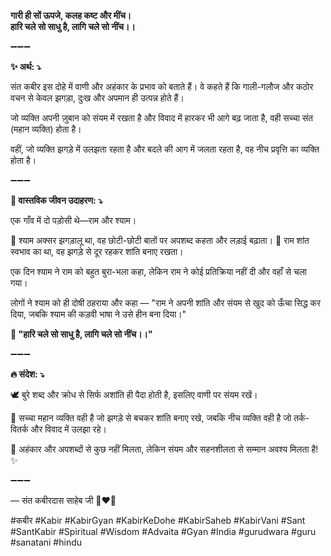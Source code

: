 **गारी ही सों ऊपजे, कलह कष्ट और मींच।**\
**हारि चले सो साधु है, लागि चले सो नींच।।**

➖➖➖

**✨ अर्थ: ⤵**

संत कबीर इस दोहे में वाणी और अहंकार के प्रभाव को बताते हैं। वे कहते हैं कि गाली-गलौज और कठोर वचन से केवल झगड़ा, दुःख और अपमान ही उत्पन्न होते हैं।

जो व्यक्ति अपनी ज़ुबान को संयम में रखता है और विवाद में हारकर भी आगे बढ़ जाता है, वही सच्चा संत (महान व्यक्ति) होता है।

वहीं, जो व्यक्ति झगड़े में उलझता रहता है और बदले की आग में जलता रहता है, वह नीच प्रवृत्ति का व्यक्ति होता है।

➖➖➖

**🌾 वास्तविक जीवन उदाहरण: ⤵**

एक गाँव में दो पड़ोसी थे—राम और श्याम।

🔹 श्याम अक्सर झगड़ालू था, वह छोटी-छोटी बातों पर अपशब्द कहता और लड़ाई बढ़ाता।
🔹 राम शांत स्वभाव का था, वह झगड़े से दूर रहकर शांति बनाए रखता।

एक दिन श्याम ने राम को बहुत बुरा-भला कहा, लेकिन राम ने कोई प्रतिक्रिया नहीं दी और वहाँ से चला गया।

लोगों ने श्याम को ही दोषी ठहराया और कहा — "राम ने अपनी शांति और संयम से खुद को ऊँचा सिद्ध कर दिया, जबकि श्याम की कड़वी भाषा ने उसे हीन बना दिया।"

**📜 "हारि चले सो साधु है, लागि चले सो नींच।।"**

➖➖➖

**🔥 संदेश: ⤵**

🕊️ बुरे शब्द और क्रोध से सिर्फ अशांति ही पैदा होती है, इसलिए वाणी पर संयम रखें।

🙏 सच्चा महान व्यक्ति वही है जो झगड़े से बचकर शांति बनाए रखे, जबकि नीच व्यक्ति वही है जो तर्क-वितर्क और विवाद में उलझा रहे।

🌿 अहंकार और अपशब्दों से कुछ नहीं मिलता, लेकिन संयम और सहनशीलता से सम्मान अवश्य मिलता है! ✨

➖➖➖

— संत कबीरदास साहेब जी 🙏❤️💯

#कबीर #Kabir #KabirGyan #KabirKeDohe #KabirSaheb #KabirVani #Sant #SantKabir #Spiritual #Wisdom #Advaita #Gyan #India #gurudwara #guru #sanatani #hindu
